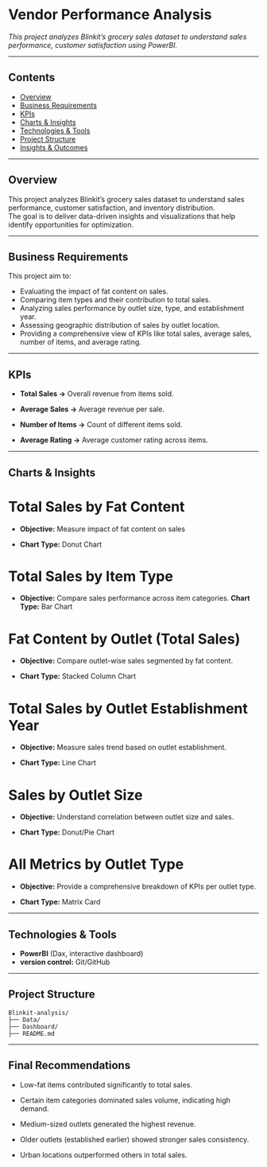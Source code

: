 # Vendor Performance Analysis
_This project analyzes Blinkit’s grocery sales dataset to understand sales performance, customer satisfaction using  PowerBI._

---
## Contents
- <a href="#overview">Overview</a>
- <a href="#business-Requirements">Business Requirements</a>
- <a href="#KPIs">KPIs</a>
- <a href="#Charts & Insights">Charts & Insights</a>
- <a href="#technologies--tools">Technologies & Tools</a>
- <a href="#project-structure">Project Structure</a>
- <a href="#Insights & Outcomes">Insights & Outcomes</a>

---
<h2><a class="anchor" id="overview"></a>Overview</h2>
This project analyzes Blinkit’s grocery sales dataset to understand sales performance, customer satisfaction, and inventory distribution.<br>
The goal is to deliver data-driven insights and visualizations that help identify opportunities for optimization.

---
<h2><a class="anchor" id="business-Requirements"></a>Business Requirements</h2>

This project aim to:
- Evaluating the impact of fat content on sales.
- Comparing item types and their contribution to total sales.
- Analyzing sales performance by outlet size, type, and establishment year.
- Assessing geographic distribution of sales by outlet location.
- Providing a comprehensive view of KPIs like total sales, average sales, number of items, and average rating.

---
<h2><a class="anchor" id="KPIs"></a>KPIs</h2>

- **Total Sales →** Overall revenue from items sold.

- **Average Sales →** Average revenue per sale.

- **Number of Items →** Count of different items sold.

- **Average Rating →** Average customer rating across items.


---
<h2><a class="anchor" id="Charts & Insights"></a>Charts & Insights</h2>

# Total Sales by Fat Content

- **Objective:** Measure impact of fat content on sales
  
- **Chart Type:** Donut Chart

# Total Sales by Item Type

- **Objective:** Compare sales performance across item categories.
**Chart Type:** Bar Chart

# Fat Content by Outlet (Total Sales)

- **Objective:** Compare outlet-wise sales segmented by fat content.

- **Chart Type:** Stacked Column Chart

# Total Sales by Outlet Establishment Year

- **Objective:** Measure sales trend based on outlet establishment.

- **Chart Type:** Line Chart

# Sales by Outlet Size

- **Objective:** Understand correlation between outlet size and sales.

- **Chart Type:** Donut/Pie Chart


# All Metrics by Outlet Type

- **Objective:** Provide a comprehensive breakdown of KPIs per outlet type.

- **Chart Type:** Matrix Card

---
<h2><a class="anchor" id="technologies--tools"></a>Technologies & Tools</h2>

- **PowerBI** (Dax, interactive dashboard)
- **version control:** Git/GitHub


---
<h2><a class="anchor" id="project-structure"></a>Project Structure</h2>

```
Blinkit-analysis/
├── Data/                   
├── Dashboard/                 
├── README.md                  

```


---

<h2><a class="anchor" id="final-recommendations"></a>Final Recommendations</h2>

- Low-fat items contributed significantly to total sales.

- Certain item categories dominated sales volume, indicating high demand.

- Medium-sized outlets generated the highest revenue.

- Older outlets (established earlier) showed stronger sales consistency.

- Urban locations outperformed others in total sales.
